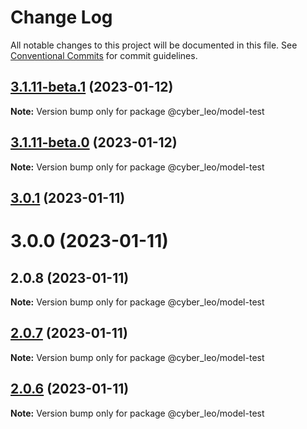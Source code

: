 # Change Log

All notable changes to this project will be documented in this file.
See [Conventional Commits](https://conventionalcommits.org) for commit guidelines.

## [3.1.11-beta.1](https://www.npmjs.com/compare/@cyber_leo/model-test@3.1.3...@cyber_leo/model-test@3.1.11-beta.1) (2023-01-12)

**Note:** Version bump only for package @cyber_leo/model-test





## [3.1.11-beta.0](https://www.npmjs.com/compare/@cyber_leo/model-test@3.1.3...@cyber_leo/model-test@3.1.11-beta.0) (2023-01-12)

**Note:** Version bump only for package @cyber_leo/model-test





## [3.0.1](https://www.npmjs.com/compare/@cyber_leo/model-test@2.0.7...@cyber_leo/model-test@3.0.1) (2023-01-11)



# 3.0.0 (2023-01-11)



## 2.0.8 (2023-01-11)

**Note:** Version bump only for package @cyber_leo/model-test





## [2.0.7](https://www.npmjs.com/compare/@cyber_leo/model-test@2.0.6...@cyber_leo/model-test@2.0.7) (2023-01-11)

**Note:** Version bump only for package @cyber_leo/model-test





## [2.0.6](https://www.npmjs.com/compare/@cyber_leo/model-test@2.0.5...@cyber_leo/model-test@2.0.6) (2023-01-11)

**Note:** Version bump only for package @cyber_leo/model-test
